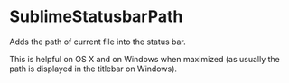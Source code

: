 SublimeStatusbarPath
====================

Adds the path of current file into the status bar. 

This is helpful on OS X and on Windows when maximized (as usually the path is displayed in the titlebar on Windows).
